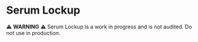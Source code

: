 # Serum Lockup

⚠️ **WARNING** ⚠️ Serum Lockup is a work in progress and is not audited. Do not use in production.
